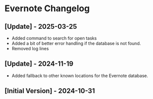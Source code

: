 # Evernote Changelog

## [Update] - 2025-03-25

- Added command to search for open tasks
- Added a bit of better error handling if the database is not found.
- Removed log lines

## [Update] - 2024-11-19

- Added fallback to other known locations for the Evernote database.

## [Initial Version] - 2024-10-31
